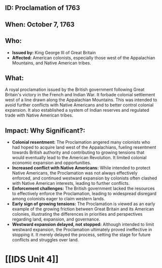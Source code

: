 ## ID: Proclamation of 1763

## When: October 7, 1763

## Who:
* **Issued by:** King George III of Great Britain
* **Affected:** American colonists, especially those west of the Appalachian Mountains, and Native American tribes.

## What:
A royal proclamation issued by the British government following Great Britain's victory in the French and Indian War.  It forbade colonial settlement west of a line drawn along the Appalachian Mountains.  This was intended to avoid further conflicts with Native Americans and to better control colonial expansion.  It also established a system of Indian reserves and regulated trade with Native American tribes.

## Impact: Why Significant?:
* **Colonial resentment:** The Proclamation angered many colonists who had hoped to acquire land west of the Appalachians, fueling resentment towards British authority and contributing to growing tensions that would eventually lead to the American Revolution.  It limited colonial economic expansion and opportunities.
* **Increased conflict with Native Americans:** While intended to protect Native Americans, the Proclamation was not always effectively enforced, and continued westward expansion by colonists often clashed with Native American interests, leading to further conflicts.
* **Enforcement challenges:** The British government lacked the resources to effectively enforce the Proclamation, leading to widespread disregard among colonists eager to claim western lands.
* **Early sign of growing tensions:** The Proclamation is viewed as an early example of the growing friction between Great Britain and its American colonies, illustrating the differences in priorities and perspectives regarding land, expansion, and governance.
* **Westward expansion delayed, not stopped:** Although intended to limit westward expansion, the Proclamation ultimately proved ineffective in stopping it. It merely delayed the process, setting the stage for future conflicts and struggles over land.


# [[IDS Unit 4]]
